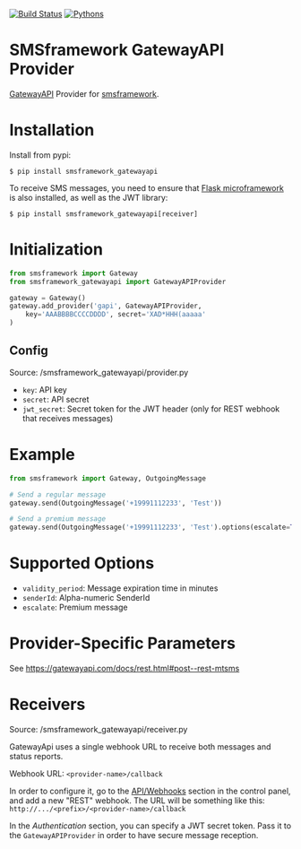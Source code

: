 [![Build Status](https://api.travis-ci.org/kolypto/py-smsframework-gatewayapi.png?branch=master)](https://travis-ci.org/kolypto/py-smsframework-gatewayapi)
[![Pythons](https://img.shields.io/badge/python-2.7%20%7C%203.4%E2%80%933.7%20%7C%20pypy-blue.svg)](.travis.yml)

SMSframework GatewayAPI Provider
================================

[GatewayAPI](https://gatewayapi.com/app/) Provider for [smsframework](https://pypi.python.org/pypi/smsframework/).



Installation
============

Install from pypi:

    $ pip install smsframework_gatewayapi

To receive SMS messages, you need to ensure that
[Flask microframework](http://flask.pocoo.org) is also installed, as well as the JWT library:


    $ pip install smsframework_gatewayapi[receiver]






Initialization
==============

```python
from smsframework import Gateway
from smsframework_gatewayapi import GatewayAPIProvider

gateway = Gateway()
gateway.add_provider('gapi', GatewayAPIProvider,
    key='AAABBBBCCCCDDDD', secret='XAD*HHH(aaaaa'
)
```

Config
------

Source: /smsframework_gatewayapi/provider.py

* `key`: API key
* `secret`: API secret
* `jwt_secret`: Secret token for the JWT header (only for REST webhook that receives messages)

Example
=======

```python
from smsframework import Gateway, OutgoingMessage

# Send a regular message
gateway.send(OutgoingMessage('+19991112233', 'Test'))

# Send a premium message
gateway.send(OutgoingMessage('+19991112233', 'Test').options(escalate=True))
```



Supported Options
=================

* `validity_period`: Message expiration time in minutes
* `senderId`: Alpha-numeric SenderId
* `escalate`: Premium message



Provider-Specific Parameters
============================

See <https://gatewayapi.com/docs/rest.html#post--rest-mtsms>



Receivers
=========

Source: /smsframework_gatewayapi/receiver.py

GatewayApi uses a single webhook URL to receive both messages and status reports.

Webhook URL: `<provider-name>/callback`

In order to configure it, go to the [API/Webhooks](https://gatewayapi.com/app/settings/web-hooks/) section in the 
control panel, and add a new "REST" webhook.
The URL will be something like this: `http://.../<prefix>/<provider-name>/callback`

In the *Authentication* section, you can specify a JWT secret token. Pass it to the `GatewayAPIProvider` 
in order to have secure message reception.
